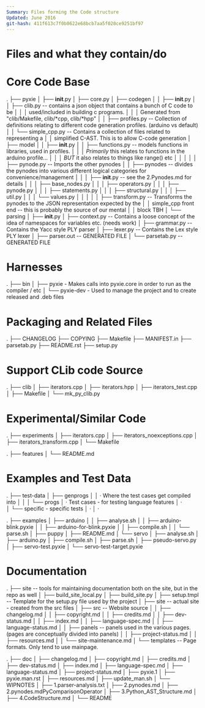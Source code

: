 ```yaml
---
Summary: Files forming the Code structure
Updated: June 2016
git-hash: 411f613c7f0b0622e68bcb7aa5f020ce9251bf97
---
```

Files and what they contain/do
==============================

Core Code Base
==============

.
├── pyxie
│   ├── __init__.py
│   ├── core.py
│   ├── codegen
│   │   ├── __init__.py
│   │   ├── clib.py         -- contains a json object that contains a bunch of C code to be 
│   │   │                      used/included in building c programs. 
│   │   │                      Generated from "clib/Makefile, clib/*cpp, clib/*hpp"
│   │   ├── profiles.py     -- Collection of definitions relating to different code generation profiles. (arduino vs default)
│   │   └── simple_cpp.py   -- Contains a collection of files related to representing a 
│   │                          simplified C-AST. This is to allow C-code generation
│   ├── model
│   │   ├── __init__.py
│   │   ├── functions.py    -- models functions in libraries, used in profiles.
│   │   │                      *Primarily* this relates to functions in the arduino profile...
│   │   │                      *BUT* it also relates to things like range() etc
│   │   │
│   │   ├── pynode.py       -- Imports the other pynodes
│   │   ├── pynodes           -- divides the pynodes into various different logical categories for convenience/management
│   │   │   ├── __init__.py   -- see the 2.Pynodes.md for details
│   │   │   ├── base_nodes.py
│   │   │   ├── operators.py
│   │   │   ├── pynode.py
│   │   │   ├── statements.py
│   │   │   ├── structural.py
│   │   │   ├── util.py
│   │   │   └── values.py
│   │   │
│   │   ├── transform.py  -- Transforms the pynodes to the JSON representation expected by the
│   │                        simple_cpp front end -- this is probably the source of our mental
│   │                        block TBH
│   └── parsing
│       ├── __init__.py
│       ├── context.py    -- Contains a loose concept of the idea of namespaces for variables etc. (needs work)
│       ├── grammar.py    -- Contains the Yacc style PLY parser
│       ├── lexer.py      -- Contains the Lex style PLY lexer
│       ├── parser.out    -- GENERATED FILE
│       └── parsetab.py   -- GENERATED FILE

Harnesses
=========

.
├── bin
│   ├── pyxie     - Makes calls into pyxie.core in order to run as the compiler / etc
│   └── pyxie-dev - Used to manage the project and to create released and .deb files



Packaging and Related Files
===========================
.
├── CHANGELOG
├── COPYING
├── Makefile
├── MANIFEST.in
├── parsetab.py
├── README.rst
├── setup.py

Support CLib code Source
========================
.
├── clib
│   ├── iterators.cpp
│   ├── iterators.hpp
│   ├── iterators_test.cpp
│   ├── Makefile
│   └── mk_py_clib.py


Experimental/Similar Code
=========================
.
├── experiments
│   ├── iterators.cpp
│   ├── iterators_noexceptions.cpp
│   ├── iterators_transform.cpp
│   └── Makefile

.
├── features
│   └── README.md




Examples and Test Data
======================

.
├── test-data
│    ├── genprogs
│    │   · Where the test cases get compiled into
│    │
│    └── progs
│        ·   Test cases - for testing language features
│        ·   
│        └── specific - specific tests
│            ·
│            ·

.
├── examples
│   ├── arduino
│   │   ├── analyse.sh
│   │   ├── arduino-blink.pyxie
│   │   ├── arduino-for-blink.pyxie
│   │   ├── compile.sh
│   │   └── parse.sh
│   ├── puppy
│   ├── README.md
│   └── servo
│       ├── analyse.sh
│       ├── arduino.py
│       ├── compile.sh
│       ├── parse.sh
│       ├── pseudo-servo.py
│       ├── servo-test.pyxie
│       └── servo-test-target.pyxie


Documentation
=============
.
├── site -- tools for maintaining documentation both on the site, but in the repo as well
│   ├── build_site_local.py
│   ├── build_site.py
│   ├── setup.tmpl -- Template for the setup.py file used by the project
│   ├── site -- actual site - created from the src files
│   ├── src -- Website source
│   │   ├── changelog.md
│   │   ├── copyright.md
│   │   ├── credits.md
│   │   ├── dev-status.md
│   │   ├── index.md
│   │   ├── language-spec.md
│   │   ├── language-status.md
│   │   ├── panels -- panels used in the various pages. (pages are conceptually divided into panels)
│   │   ├── project-status.md
│   │   ├── resources.md
│   │   └── site-maintenance.md
│   └── templates -- Page formats. Only tend to use mainpage.

.
├── doc
│   ├── changelog.md
│   ├── copyright.md
│   ├── credits.md
│   ├── dev-status.md
│   ├── index.md
│   ├── language-spec.md
│   ├── language-status.md
│   ├── project-status.md
│   ├── pyxie.1
│   ├── pyxie.man.rst
│   ├── resources.md
│   ├── update_man.sh
│   └── WIPNOTES
│       ├── 1.parser-analysis.txt
│       ├── 2.pynodes.md
│       ├── 2.pynodes.mdPyComparisonOperator
│       ├── 3.Python_AST_Structure.md
│       ├── 4.CodeStructure.md
│       └── README


